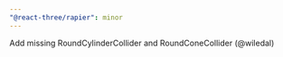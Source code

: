 ```yaml
---
"@react-three/rapier": minor
---
```


Add missing RoundCylinderCollider and RoundConeCollider (@wiledal)
